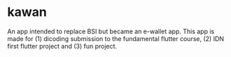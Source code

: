# kawan
An app intended to replace BSI but became an e-wallet app. This app is made for (1) dicoding submission
to the fundamental flutter course, (2) IDN first flutter project and (3) fun project.
